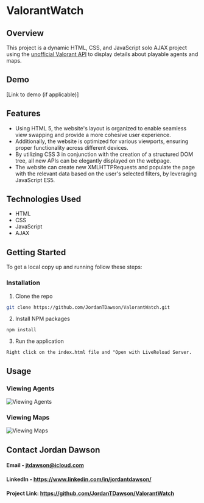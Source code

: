 # ValorantWatch
## Overview
This project is a dynamic HTML, CSS, and JavaScript solo AJAX project using the [unofficial Valorant API](https://valorant-api.com/) to display details about playable agents and maps.
## Demo
[Link to demo (if applicable)]
## Features
* Using HTML 5, the website's layout is organized to enable seamless view swapping and provide a more cohesive user experience.
* Additionally, the website is optimized for various viewports, ensuring proper functionality across different devices.
* By utilizing CSS 3 in conjunction with the creation of a structured DOM tree, all new APIs can be elegantly displayed on the webpage.
* The website can create new XMLHTTPRequests and populate the page with the relevant data based on the user's selected filters, by leveraging JavaScript ES5.
## Technologies Used
* HTML
* CSS
* JavaScript
* AJAX
## Getting Started
To get a local copy up and running follow these steps:
### Installation
1. Clone the repo
```bash
git clone https://github.com/JordanTDawson/ValorantWatch.git
```
2. Install NPM packages
```
npm install
```
3. Run the application
```
Right click on the index.html file and "Open with LiveReload Server.
```
## Usage
### Viewing Agents
![Viewing Agents](/gifs/viewing-agents.gif)
### Viewing Maps
![Viewing Maps](/gifs/viewing-maps.gif)
## Contact Jordan Dawson
#### Email - jtdawson@icloud.com
#### LinkedIn - https://www.linkedin.com/in/jordantdawson/
#### Project Link: https://github.com/JordanTDawson/ValorantWatch
